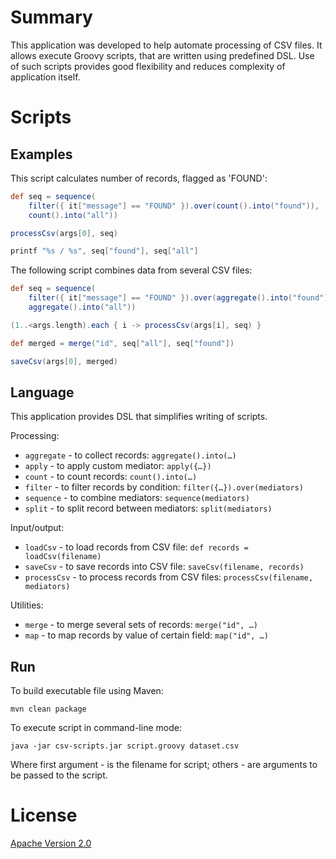 # Summary

This application was developed to help automate processing of CSV files.
It allows execute Groovy scripts, that are written using predefined DSL.
Use of such scripts provides good flexibility and reduces complexity of application itself.

# Scripts

## Examples

This script calculates number of records, flagged as 'FOUND':

```groovy
def seq = sequence(
    filter({ it["message"] == "FOUND" }).over(count().into("found")),
    count().into("all"))

processCsv(args[0], seq)

printf "%s / %s", seq["found"], seq["all"]
```

The following script combines data from several CSV files:

```groovy
def seq = sequence(
    filter({ it["message"] == "FOUND" }).over(aggregate().into("found")),
    aggregate().into("all"))

(1..<args.length).each { i -> processCsv(args[i], seq) }

def merged = merge("id", seq["all"], seq["found"])

saveCsv(args[0], merged)
```

## Language

This application provides DSL that simplifies writing of scripts.

Processing:

* `aggregate` - to collect records: `aggregate().into(…)`
* `apply` - to apply custom mediator: `apply({…})`
* `count` - to count records: `count().into(…)`
* `filter` - to filter records by condition: `filter({…}).over(mediators)`
* `sequence` - to combine mediators: `sequence(mediators)`
* `split` - to split record between mediators: `split(mediators)`

Input/output:

* `loadCsv` - to load records from CSV file: `def records = loadCsv(filename)`
* `saveCsv` - to save records into CSV file: `saveCsv(filename, records)`
* `processCsv` - to process records from CSV files: `processCsv(filename, mediators)`

Utilities:

* `merge` - to merge several sets of records: `merge("id", …)`
* `map` - to map records by value of certain field: `map("id", …)`

## Run

To build executable file using Maven:

```
mvn clean package
```

To execute script in command-line mode:

```
java -jar csv-scripts.jar script.groovy dataset.csv
```

Where first argument - is the filename for script; others - are arguments to be passed to the script.

# License

[Apache Version 2.0](http://www.apache.org/licenses/LICENSE-2.0.html)
